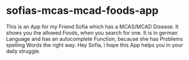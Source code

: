 # sofias-mcas-mcad-foods-app
This is an App for my Friend Sofia which has a MCAS/MCAD Disease. It shows you the allowed Foods, when you search for one. It is in german Language and has an autocomplete Function, because she has Problems spelling Words the right way. Hey Sofia, i hope this App helps you in your daily struggle.
